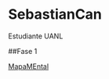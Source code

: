 # SebastianCan
Estudiante UANL

##Fase 1

[MapaMEntal](https://github.com/SebastianCanizales/SebastianCan/blob/main/MapaMental_1_1842108.pdf)
